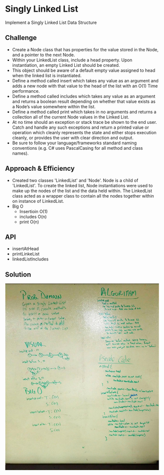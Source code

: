 # Singly Linked List
<!-- Short summary or background information -->
Implement a Singly Linked List Data Structure
## Challenge
<!-- Description of the challenge -->
- Create a Node class that has properties for the value stored in the Node, and a pointer to the next Node.
- Within your LinkedList class, include a head property. Upon instantiation, an empty Linked List should be created.
- This object should be aware of a default empty value assigned to head when the linked list is instantiated.
- Define a method called insert which takes any value as an argument and adds a new node with that value to the head of the list with an O(1) Time performance.
- Define a method called includes which takes any value as an argument and returns a boolean result depending on whether that value exists as a Node’s value somewhere within the list.
- Define a method called print which takes in no arguments and returns a collection all of the current Node values in the Linked List.
- At no time should an exception or stack trace be shown to the end user. Catch and handle any such exceptions and return a printed value or operation which cleanly represents the state and either stops execution cleanly, or provides the user with clear direction and output.
- Be sure to follow your language/frameworks standard naming conventions (e.g. C# uses PascalCasing for all method and class names).
## Approach & Efficiency
<!-- What approach did you take? Why? What is the Big O space/time for this approach? -->
- Created two classes 'LinkedList' and 'Node'. Node is a child of 'LinkedList'. To create the linked list, Node instantiations were used to make up the nodes of the list and the data held within. The LinkedList class acted as a wrapper class to contain all the nodes together within on instance of LinkedList.
- Big O
  - Insertioin O(1)
  - includes O(n)
  - print O(n)
## API
<!-- Description of each method publicly available to your Linked List -->
- insertAtHead
- printLinkeList
- linkedListIncludes

## Solution
![Whiteboard](https://github.com/mattburger/data-structures-and-algorithms/blob/master/code401Challenges/src/main/resources/ll_insertions.jpg)